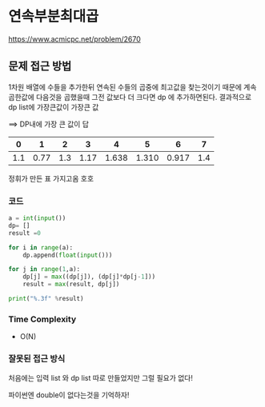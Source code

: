 # 연속부분최대곱

https://www.acmicpc.net/problem/2670

## 문제 접근 방법

1차원 배열에 수들을 추가한뒤 연속된 수들의 곱중에 최고값을 찾는것이기 때문에 
계속 곱한값에 다음것을 곱했을때 그전 값보다 더 크다면 dp 에 추가하면된다.
결과적으로 dp list에 가장큰값이 가장큰 값 


==> DP내에 가장 큰 값이 답

| 0    | 1    | 2    | 3    | 4     | 5     | 6     | 7    |
| ---- | ---- | ---- | ---- | ----- | ----- | ----- | ---- |
| 1.1  | 0.77 | 1.3  | 1.17 | 1.638 | 1.310 | 0.917 | 1.4  |
정휘가 만든 표 가지고옴 호호
### 코드

```python
a = int(input())
dp= []
result =0

for i in range(a):
    dp.append(float(input()))

for j in range(1,a):
    dp[j] = max((dp[j]), (dp[j]*dp[j-1]))
    result = max(result, dp[j])

print("%.3f" %result)
```


### Time Complexity

* O(N)

### 잘못된 접근 방식

처음에는 입력 list 와 dp list 따로 만들었지만 
그럴 필요가 없다!

파이썬엔 double이 없다는것을 기억하자! 
